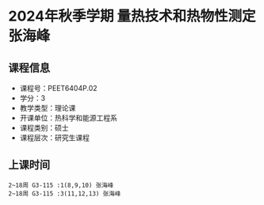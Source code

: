 # 2024年秋季学期 量热技术和热物性测定 张海峰






## 课程信息

- 课程号：PEET6404P.02
- 学分：3
- 教学类型：理论课
- 开课单位：热科学和能源工程系
- 课程类别：硕士
- 课程层次：研究生课程

## 上课时间

```
2~18周 G3-115 :1(8,9,10) 张海峰
2~18周 G3-115 :3(11,12,13) 张海峰
```

